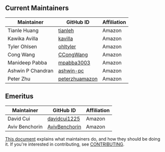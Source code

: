 ## Current Maintainers

| Maintainer               | GitHub ID                                           | Affiliation |
| ------------------------ | --------------------------------------------------- | ----------- |
| Tianle Huang             | [tianleh](https://github.com/tianleh)               | Amazon      |
| Kawika Avilla            | [kavilla](https://github.com/kavilla)               | Amazon      |
| Tyler Ohlsen             | [ohltyler](https://github.com/ohltyler)             | Amazon      |
| Cong Wang                | [CCongWang](https://github.com/CCongWang)           | Amazon      |
| Manideep Pabba           | [mpabba3003](https://github.com/mpabba3003)         | Amazon      |
| Ashwin P Chandran        | [ashwin-pc](https://github.com/ashwin-pc)           | Amazon      |
| Peter Zhu                | [peterzhuamazon](https://github.com/peterzhuamazon) | Amazon      |

## Emeritus

| Maintainer               | GitHub ID                                        | Affiliation |
| ------------------------ | ------------------------------------------------ | ----------- |
| David Cui                | [davidcui1225](https://github.com/davidcui1225)  | Amazon      |
| Aviv Benchorin           | [AvivBenchorin](https://github.com/AvivBenchorin)| Amazon      |

[This document](https://github.com/opensearch-project/.github/blob/main/MAINTAINERS.md) explains what maintainers do, and how they should be doing it. If you're interested in contributing, see [CONTRIBUTING](CONTRIBUTING.md).
